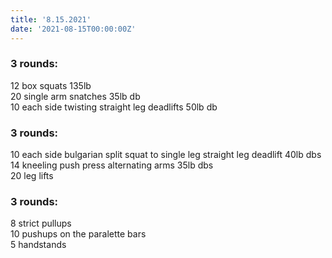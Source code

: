 ```yaml
---
title: '8.15.2021'
date: '2021-08-15T00:00:00Z'
---
```


### 3 rounds:  
12 box squats 135lb            
20 single arm snatches 35lb db        
10 each side twisting straight leg deadlifts 50lb db          
  
### 3 rounds:  
10 each side bulgarian split squat to single leg straight leg deadlift 40lb dbs        
14 kneeling push press alternating arms 35lb dbs     
20 leg lifts   

### 3 rounds:  
8 strict pullups            
10 pushups on the paralette bars           
5 handstands     